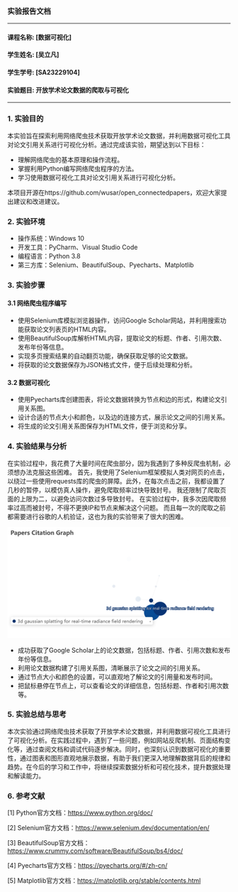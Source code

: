 ### 实验报告文档

---

#### 课程名称: [数据可视化]

#### 学生姓名: [吴立凡]

#### 学生学号: [SA23229104]

#### 实验题目: 开放学术论文数据的爬取与可视化

---

### 1. 实验目的

本实验旨在探索利用网络爬虫技术获取开放学术论文数据，并利用数据可视化工具对论文引用关系进行可视化分析。通过完成该实验，期望达到以下目标：

- 理解网络爬虫的基本原理和操作流程。
- 掌握利用Python编写网络爬虫程序的方法。
- 学习使用数据可视化工具对论文引用关系进行可视化分析。

本项目开源在https://github.com/wusar/open_connectedpapers，欢迎大家提出建议和改进建议。

### 2. 实验环境

- 操作系统：Windows 10
- 开发工具：PyCharm、Visual Studio Code
- 编程语言：Python 3.8
- 第三方库：Selenium、BeautifulSoup、Pyecharts、Matplotlib

### 3. 实验步骤

#### 3.1 网络爬虫程序编写

- 使用Selenium库模拟浏览器操作，访问Google Scholar网站，并利用搜索功能获取论文列表页的HTML内容。
- 使用BeautifulSoup库解析HTML内容，提取论文的标题、作者、引用次数、发布年份等信息。
- 实现多页搜索结果的自动翻页功能，确保获取足够的论文数据。
- 将获取的论文数据保存为JSON格式文件，便于后续处理和分析。

#### 3.2 数据可视化

- 使用Pyecharts库创建图表，将论文数据转换为节点和边的形式，构建论文引用关系图。
- 设计合适的节点大小和颜色，以及边的连接方式，展示论文之间的引用关系。
- 将生成的论文引用关系图保存为HTML文件，便于浏览和分享。

### 4. 实验结果与分析

在实验过程中，我花费了大量时间在爬虫部分，因为我遇到了多种反爬虫机制，必须想办法克服这些困难。
首先，我使用了Selenium框架模拟人类对网页的点击，以绕过一些使用requests库的爬虫的屏障。此外，在每次点击之前，我都设置了几秒的暂停，以模仿真人操作，避免爬取频率过快导致封号。
我还限制了爬取页面的上限为二，以避免访问次数过多导致封号。
在实验过程中，我多次因爬取频率过高而被封号，不得不更换IP和节点来解决这个问题。
而且每一次的爬取之前都需要进行谷歌的人机验证，这也为我的实验带来了很大的困难。

![alt text](image.png)

- 成功获取了Google Scholar上的论文数据，包括标题、作者、引用次数和发布年份等信息。
- 利用论文数据构建了引用关系图，清晰展示了论文之间的引用关系。
- 通过节点大小和颜色的设置，可以直观地了解论文的引用量和发布时间。
- 把鼠标悬停在节点上，可以查看论文的详细信息，包括标题、作者和引用次数等。


### 5. 实验总结与思考

本次实验通过网络爬虫技术获取了开放学术论文数据，并利用数据可视化工具进行了可视化分析。在实践过程中，遇到了一些问题，例如网站反爬机制、页面结构变化等，通过查阅文档和调试代码逐步解决。同时，也深刻认识到数据可视化的重要性，通过图表和图形直观地展示数据，有助于我们更深入地理解数据背后的规律和趋势。在今后的学习和工作中，将继续探索数据分析和可视化技术，提升数据处理和解读能力。

### 6. 参考文献

[1] Python官方文档：https://www.python.org/doc/

[2] Selenium官方文档：https://www.selenium.dev/documentation/en/

[3] BeautifulSoup官方文档：https://www.crummy.com/software/BeautifulSoup/bs4/doc/

[4] Pyecharts官方文档：https://pyecharts.org/#/zh-cn/

[5] Matplotlib官方文档：https://matplotlib.org/stable/contents.html

